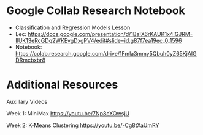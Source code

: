 
# Google Collab Research Notebook
- Classification and Regression Models Lesson 
- Lec: https://docs.google.com/presentation/d/1BaIX6rKAUK1x4IGJRM-IlUK13eRcGDq2WKEvgDxgPV4/edit#slide=id.g87f7ea19ec_0_1596
- Notebook: https://colab.research.google.com/drive/1Fmla3mmy5Qbuh0yZ65KjAIGDRmcbxbr8

# Additional Resources

Auxillary Videos

Week 1: MiniMax
https://youtu.be/7Np8cXOwsjU

Week 2: K-Means Clustering
https://youtu.be/-Cg8tXaUmRY

